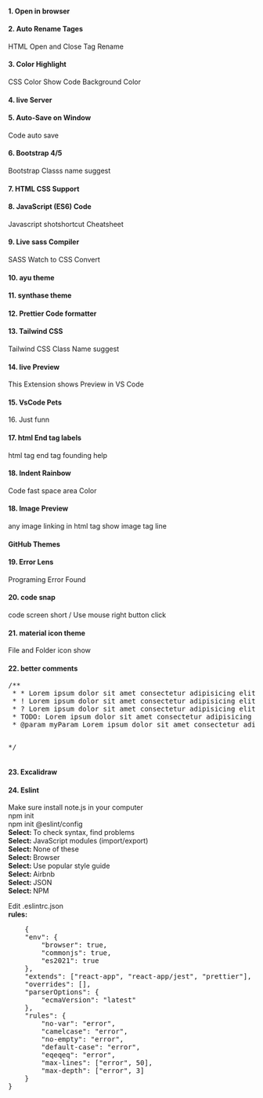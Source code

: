<h4>1. Open in browser</h4>

<h4>2. Auto Rename Tages </h4>
<p>HTML Open and Close Tag Rename</p>

<h4>3. Color Highlight </h4>
<p>CSS Color Show Code Background Color </p>

<h4>4. live Server </h4>

<h4>5. Auto-Save on Window</h4>
<p>Code auto save </p>

<h4>6. Bootstrap 4/5</h4>
<p>Bootstrap Classs name suggest</p>

<h4>7. HTML CSS Support</h4>
<p></p>

<h4>8. JavaScript (ES6) Code</h4>
<p>Javascript shotshortcut Cheatsheet</p>

<h4>9. Live sass Compiler</h4>
<p>SASS Watch to CSS Convert</p>

<h4>10. ayu theme</h4>

<h4>11. synthase theme</h4>

<h4>12. Prettier Code formatter</h4>

<h4>13. Tailwind CSS</h4>
<p>Tailwind CSS Class Name suggest</p>

<h4>14. live Preview</h4>
<p>This Extension shows Preview in VS Code</p>

<h4>15. VsCode Pets</h4>
<p>16. Just funn</p>

<h4>17. html End tag labels</h4>
<p>html tag end tag founding help</p>

<h4>18. Indent Rainbow</h4>
<p>Code fast space area Color</p>

<h4>18. Image Preview </h4>
<p>any image linking in html tag show image tag line</p>

<h4>GitHub Themes</h4>

<h4>19. Error Lens</h4>
<p>Programing Error Found</p>

<h4>20. code snap</h4>
<p>code screen short / Use mouse right button click</p>

<h4>21. material icon theme</h4>
<p>File and Folder icon show</p>

<h4>22. better comments</h4>
<pre>
/**
 * * Lorem ipsum dolor sit amet consectetur adipisicing elit.
 * ! Lorem ipsum dolor sit amet consectetur adipisicing elit.
 * ? Lorem ipsum dolor sit amet consectetur adipisicing elit.
 * TODO: Lorem ipsum dolor sit amet consectetur adipisicing elit.
 * @param myParam Lorem ipsum dolor sit amet consectetur adipisicing elit.

*/
</pre>

<h4>23. Excalidraw</h4>

<h4>24. Eslint</h4>
<p>Make sure install note.js in your computer<br>npm init<br>npm init @eslint/config <br> <b>Select: </b>To check syntax, find problems <br><b>Select: </b>JavaScript modules (import/export)<br><b>Select: </b> None of these<br> <b>Select: </b>Browser<br> <b>Select: </b>Use popular style guide<br><b>Select: </b>Airbnb<br><b>Select: </b>JSON<br><b>Select: </b>NPM</p>
<p>Edit .eslintrc.json<br><b>rules: </b><pre>
    {
    "env": {
        "browser": true,
        "commonjs": true,
        "es2021": true
    },
    "extends": ["react-app", "react-app/jest", "prettier"],
    "overrides": [],
    "parserOptions": {
        "ecmaVersion": "latest"
    },
    "rules": {
        "no-var": "error",
        "camelcase": "error",
        "no-empty": "error",
        "default-case": "error",
        "eqeqeq": "error",
        "max-lines": ["error", 50],
        "max-depth": ["error", 3]
    }
}
</pre></p>

<h2></h2>
<p></p>

<h2></h2>
<p></p>

<h2></h2>
<p></p>

<h2></h2>
<p></p>

<h2></h2>
<p></p>

<h2></h2>
<p></p>

<h2></h2>
<p></p>

<h2></h2>
<p></p>

<h2></h2>
<p></p>

<h2></h2>
<p></p>

<h2></h2>
<p></p>

<h2></h2>
<p></p>

<h2></h2>
<p></p>

<h2></h2>
<p></p>

<h2></h2>
<p></p>

<h2></h2>
<p></p>

<h2></h2>
<p></p>

<h2></h2>
<p></p>

<h2></h2>
<p></p>

<h2></h2>
<p></p>

<h2></h2>
<p></p>

<h2></h2>
<p></p>


